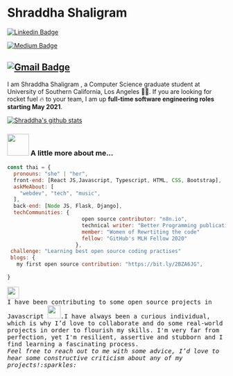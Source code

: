 # Shraddha Shaligram

 [![Linkedin Badge](https://img.shields.io/badge/-Shraddha2104-blue?style=flat-square&logo=Linkedin&logoColor=white&link=https://www.linkedin.com/in/shraddha2104/)](https://www.linkedin.com/in/sejal-choudhary-9a33ab170/) 

[![Medium Badge](https://img.shields.io/badge/-sshaligr-c14438?style=flat-square&logo=Medium&logoColor=white&link=https://medium.com/@sshaligr)](@sshaligr)

[![Gmail Badge](https://img.shields.io/badge/-sshaligr@usc.edu-c14438?style=flat-square&logo=Gmail&logoColor=white&link=mailto:sshaligr@usc.edu)](sshaligr@usc.edu)
---


I am Shraddha Shaligram , a Computer Science graduate student at University of Southern California, Los Angeles :student:. If you are looking for  rocket fuel :fire: to your team, I am up <b>full-time software engineering roles starting May 2021</b>. 

[![Shraddha's github stats](https://github-readme-stats.vercel.app/api?username=Shraddha2104&hide=["stars","issues"])](https://github.com/Shraddha2104/github-readme-stats)

### <img src="https://media.giphy.com/media/VgCDAzcKvsR6OM0uWg/giphy.gif" width="50"> A little more about me...  

```javascript
const thai = {
  pronouns: "she" | "her",
  front-end: [React JS,Javascript, Typescript, HTML, CSS, Bootstrap],
  askMeAbout: [
    "webdev", "tech", "music",
  ],
  back-end: [Node JS, Flask, Django],
  techCommunities: {
                        open source contributor: "n8n.io",
                        technical writer: "Better Programming publication",
                        member: "Women of Rewrtiting the code"
                        fellow: "GitHub's MLH Fellow 2020"
                      },
 challenge: "Learning best open source coding practises"
 blogs: {
   my first open source contribution: "https://bit.ly/2BZA6JG",
  
}
```

<p>
  <img src="https://user-images.githubusercontent.com/5679180/79618120-0daffb80-80be-11ea-819e-d2b0fa904d07.gif" width="27px">
  <br>
  <samp>
   I have been contributing to some open source projects in Javascript <img src="https://media.giphy.com/media/WUlplcMpOCEmTGBtBW/giphy.gif" width="30">.I have always been a curious individual, which is why I’d love to collaborate and do some real-world projects in order to flourish my skills. I'm very far from perfection, yet I'm resilient, assertive and stubborn and I find learning a fascinating process.
      <br><em>Feel free to reach out to me with some advice, I’d love to hear some constructive criticism about any of my projects!:sparkles:<br><br>
   
  </samp>
</p>
